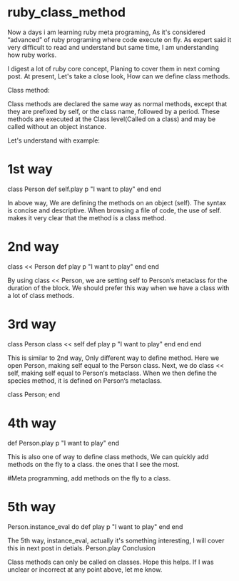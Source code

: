 ruby_class_method
=================

Now a days i am learning ruby meta programing, As it's considered  “advanced” of ruby programing where code execute on fly. As expert said it very difficult to read and understand but same time, I am understanding how ruby works.

I digest a lot of ruby core concept, Planing to cover them in next coming post. At present, Let's take a close look, How can we define class methods.

Class method:   

Class methods are declared the same way as normal methods, except that they are prefixed by self, or the class name, followed by a period. These methods are executed at the Class level(Called on a class) and may be called without an object instance.

Let's understand with example:

# 1st way
class Person
  def self.play
    p "I want to play"
  end
end

In above way, We are defining the methods on  an object (self). The syntax is concise and descriptive. When browsing a file of code, the use of self. makes it very clear that the method is a class method.

# 2nd way
class << Person
  def play
    p "I want to play"
  end
end

By using class << Person, we are setting self to Person‘s metaclass for the duration of the block. We should prefer this way when we have a class with a lot of class methods.

# 3rd way 
class Person
  class << self
    def play
      p "I want to play"
    end
  end
end

This is similar to 2nd way, Only different way to define method.  Here we open Person, making self equal to the Person class. Next, we do class << self, making self equal to Person‘s metaclass. When we then define the species method, it is defined on Person‘s metaclass.

class Person; end

# 4th way
def Person.play
  p "I want to play"
end

This is also one of way to define class methods, We can quickly add methods on the fly to a class. the ones that I see the most.

#Meta programming, add methods on the fly to a class.

# 5th way 
Person.instance_eval do
  def play
    p "I want to play"
  end
end

The 5th way, instance_eval, actually it's something interesting, I will cover this in next post in detials.
Person.play
Conclusion

Class methods can only be called on classes. Hope this helps. If I was unclear or incorrect at any point above, let me know.
